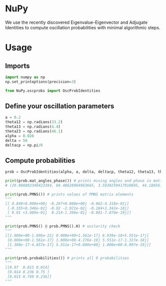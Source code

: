 # NuPy

We use the recently discovered Eigenvalue-Eigenvector and Adjugate Identities to compute oscillation probabilities with minimal algorithmic steps.

# Usage


## Imports
```Python
import numpy as np
np.set_printoptions(precision=3)

from NuPy.oscprobs import OscProbIdentities
```

## Define your oscillation parameters

```Python
a = 0.2
theta12 = np.radians(33.2)
theta13 = np.radians(4.4)
theta23 = np.radians(46.1)
alpha = 0.026
delta = 50
deltacp = np.pi/6
```

## Compute probabilities
```Python
prob = OscProbIdentities(alpha, a, delta, deltacp, theta12, theta13, theta23)

print(prob.mat_angles_phase()) # prints mixing angles and phase in matter
# (29.988882340423384, 84.48628984963665, 3.5930259417910695, 44.188561816129464)

print(prob.PMNS()) # prints values of PMNS matrix elements
"""
[[ 0.849+0.000e+00j -0.297+0.000e+00j -0.062-4.318e-01j]
 [-0.335+8.346e-02j -0.92 -2.921e-02j -0.184+1.342e-18j]
 [ 0.01 +3.989e-01j  0.214-1.396e-01j -0.881-7.870e-19j]]
"""

print(prob.PMNS() @ prob.PMNS().H) # unitarity check
"""
[[1.000e+00-1.696e-22j 0.000e+00+1.561e-17j 6.939e-18+5.551e-17j]
 [0.000e+00-1.561e-17j 1.000e+00-4.276e-19j 5.551e-17-1.327e-18j]
 [1.388e-17-4.857e-17j 5.551e-17+0.000e+00j 1.000e+00-8.097e-19j]]
"""

print(prob.probabilities()) # prints all 9 probabilities
"""
[[0.97  0.015 0.014]
 [0.014 0.236 0.75 ]
 [0.015 0.749 0.236]]
"""
```